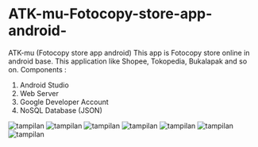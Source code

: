 # ATK-mu-Fotocopy-store-app-android-
ATK-mu (Fotocopy store app android)
This app is Fotocopy store online in android  base. This application like Shopee, Tokopedia, Bukalapak and so on.
Components :
1.	Android Studio
2.	Web Server
3.	Google Developer Account
4.	NoSQL Database (JSON)

![tampilan](https://github.com/exp-technology/ATK-mu-Fotocopy-store-app-android-/blob/master/FC7_1.png)
![tampilan](https://github.com/exp-technology/ATK-mu-Fotocopy-store-app-android-/blob/master/FC2.png)
![tampilan](https://github.com/exp-technology/ATK-mu-Fotocopy-store-app-android-/blob/master/FC3.png)
![tampilan](https://github.com/exp-technology/ATK-mu-Fotocopy-store-app-android-/blob/master/FC4.png)
![tampilan](https://github.com/exp-technology/ATK-mu-Fotocopy-store-app-android-/blob/master/FC5.png)
![tampilan](https://github.com/exp-technology/ATK-mu-Fotocopy-store-app-android-/blob/master/FC6.png)
![tampilan](https://github.com/exp-technology/ATK-mu-Fotocopy-store-app-android-/blob/master/FC1.png)
